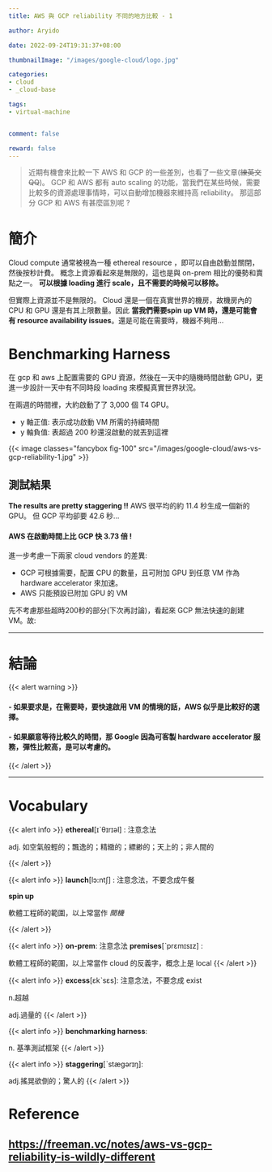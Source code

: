 ```yaml
---
title: AWS 與 GCP reliability 不同的地方比較 - 1

author: Aryido

date: 2022-09-24T19:31:37+08:00

thumbnailImage: "/images/google-cloud/logo.jpg"

categories:
- cloud
- _cloud-base

tags:
- virtual-machine 


comment: false

reward: false
---
```

<!--BODY-->
> 近期有機會來比較一下 AWS 和  GCP 的一些差別，也看了一些文章(~~練英文QQ~~)。 GCP 和 AWS 都有 auto scaling 的功能，當我們在某些時候，需要比較多的資源處理事情時，可以自動增加機器來維持高 reliability。 那這部分 GCP 和 AWS 有甚麼區別呢 ?

<!--more-->
# 簡介
Cloud compute 通常被視為一種 ethereal resource ，即可以自由啟動並關閉，然後按秒計費。 概念上資源看起來是無限的，這也是與 on-prem 相比的優勢和賣點之一。 **可以根據 loading 進行 scale，且不需要的時候可以移除。**

但實際上資源並不是無限的。 Cloud 還是一個在真實世界的機房，故機房內的 CPU 和 GPU 還是有其上限數量。因此 **當我們需要spin up VM 時，還是可能會有 resource availability issues**。還是可能在需要時，機器不夠用...

# Benchmarking Harness
在 gcp 和 aws 上配置需要的 GPU 資源，然後在一天中的隨機時間啟動 GPU，更進一步設計一天中有不同時段 loading 來模擬真實世界狀況。

在兩週的時間裡，大約啟動了了 3,000 個 T4 GPU。
- y 軸正值: 表示成功啟動 VM 所需的持續時間
- y 軸負值: 表超過 200 秒還沒啟動的就丟到這裡

{{< image classes="fancybox fig-100" src="/images/google-cloud/aws-vs-gcp-reliability-1.jpg" >}}

## 測試結果
**The results are pretty staggering !!**  AWS 很平均的約 11.4 秒生成一個新的 GPU。 但 GCP 平均卻要 42.6 秒...

#### AWS 在啟動時間上比 GCP 快 3.73 倍 !

進一步考慮一下兩家 cloud vendors 的差異:
- GCP 可根據需要，配置 CPU 的數量，且可附加 GPU 到任意 VM 作為hardware accelerator 來加速。
- AWS 只能預設已附加 GPU 的 VM

先不考慮那些超時200秒的部分(下次再討論)，看起來 GCP 無法快速的創建 VM。故:

---

# 結論
{{< alert warning >}}
####  - 如果要求是，在需要時，要快速啟用 VM 的情境的話，AWS 似乎是比較好的選擇。
####  - 如果願意等待比較久的時間，那 Google 因為可客製 hardware accelerator 服務，彈性比較高，是可以考慮的。
{{< /alert >}}

---

# Vocabulary
{{< alert info >}}
**ethereal**[ɪˋθɪrɪəl] : 注意念法

adj. 如空氣般輕的；飄逸的；精緻的；縹緲的；天上的；非人間的

{{< /alert >}}

{{< alert info >}}
**launch**[lɔ:ntʃ] : 注意念法，不要念成午餐

**spin up**

軟體工程師的範圍，以上常當作 *開機*

{{< /alert >}}

{{< alert info >}}
**on-prem**: 注意念法
**premises**[ˋprɛmɪsɪz] :

軟體工程師的範圍，以上常當作 cloud 的反義字，概念上是 local
{{< /alert >}}

{{< alert info >}}
**excess**[ɛkˋsɛs]: 注意念法，不要念成 exist

n.超越

adj.過量的
{{< /alert >}}

{{< alert info >}}
**benchmarking harness**:

n. 基準測試框架
{{< /alert >}}

{{< alert info >}}
**staggering**[ˋstægərɪŋ]:

adj.搖晃欲倒的；驚人的
{{< /alert >}}

# Reference
https://freeman.vc/notes/aws-vs-gcp-reliability-is-wildly-different
---